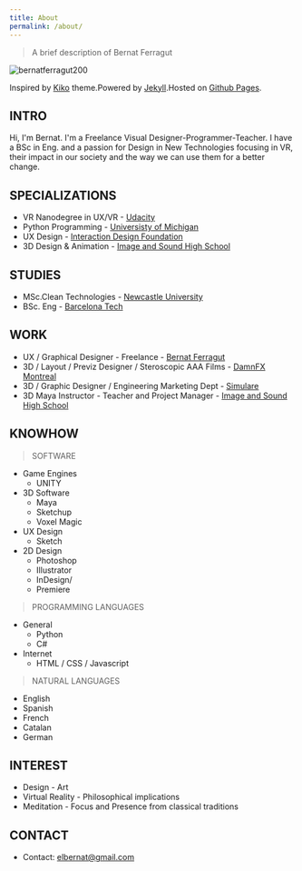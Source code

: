 ```yaml
---
title: About
permalink: /about/
---
```


>A brief description of Bernat Ferragut

![bernatferragut200](https://cloud.githubusercontent.com/assets/17754060/20561006/910a3a16-b152-11e6-9219-fb614ee86870.png)

Inspired by [Kiko](http://github.com/gfjaru/Kiko) theme.Powered by [Jekyll](http://jekyllrb.com).Hosted on [Github Pages](https://pages.github.com).

## INTRO

Hi, I'm Bernat. 
I'm a Freelance Visual Designer-Programmer-Teacher. I have a BSc in Eng. and a passion for Design 
in New Technologies focusing in VR, their impact in our society and the way we can use them for a better change.

## SPECIALIZATIONS

* VR Nanodegree in UX/VR - [Udacity](https://www.udacity.com/course/vr-developer-nanodegree--nd017)
* Python Programming - [Universisty of Michigan](https://www.coursera.org/specializations/python)
* UX Design - [Interaction Design Foundation](https://www.interaction-design.org)
* 3D Design & Animation - [Image and Sound High School](http://www.cev.com/)

## STUDIES

* MSc.Clean Technologies - [Newcastle University](http://www.ncl.ac.uk/postgraduate/courses/degrees/clean-technology-msc-pgdip/#profile)
* BSc. Eng - [Barcelona Tech](https://www.euetib.upc.edu/)

## WORK

* UX / Graphical Designer - Freelance -  [Bernat Ferragut](http://bernatferragut.co/)
* 3D / Layout / Previz Designer / Steroscopic AAA Films - [DamnFX Montreal](#)
* 3D / Graphic Designer / Engineering Marketing Dept - [Simulare](#)
* 3D Maya Instructor - Teacher and Project Manager - [Image and Sound High School](http://www.cev.com/)

## KNOWHOW

>SOFTWARE

* Game Engines
  * UNITY
* 3D Software
  * Maya
  * Sketchup
  * Voxel Magic
* UX Design
  * Sketch
* 2D Design
  * Photoshop
  * Illustrator
  * InDesign/
  * Premiere
  
>PROGRAMMING LANGUAGES

* General
  * Python
  * C#
* Internet
  * HTML / CSS / Javascript
  
>NATURAL LANGUAGES

* English
* Spanish
* French
* Catalan
* German

## INTEREST

* Design - Art
* Virtual Reality - Philosophical implications
* Meditation - Focus and Presence from classical traditions

## CONTACT

* Contact: elbernat@gmail.com





